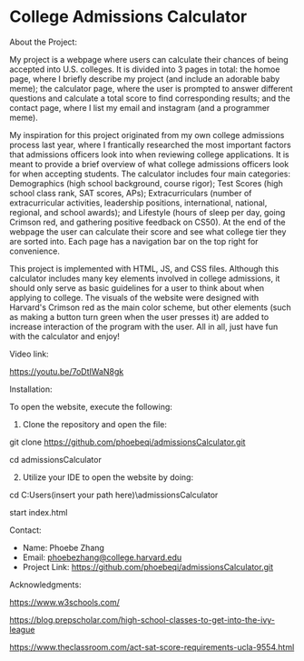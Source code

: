 # College Admissions Calculator

About the Project:

My project is a webpage where users can calculate their chances of being accepted into U.S. colleges. It is divided into 3 pages in total: the homoe page, where I briefly describe my project (and include an adorable baby meme); the calculator page, where the user is prompted to answer different questions and calculate a total score to find corresponding results; and the contact page, where I list my email and instagram (and a programmer meme).

My inspiration for this project originated from my own college admissions process last year, where I frantically researched the most important factors that admissions officers look into when reviewing college applications. It is meant to provide a brief overview of what college admissions officers look for when accepting students. The calculator includes four main categories: Demographics (high school background, course rigor); Test Scores (high school class rank, SAT scores, APs); Extracurriculars (number of extracurricular activities, leadership positions, international, national, regional, and school awards); and Lifestyle (hours of sleep per day, going Crimson red, and gathering positive feedback on CS50). At the end of the webpage the user can calculate their score and see what college tier they are sorted into. Each page has a navigation bar on the top right for convenience.

This project is implemented with HTML, JS, and CSS files. Although this calculator includes many key elements involved in college admissions, it should only serve as basic guidelines for a user to think about when applying to college. The visuals of the website were designed with Harvard's Crimson red as the main color scheme, but other elements (such as making a button turn green when the user presses it) are added to increase interaction of the program with the user. All in all, just have fun with the calculator and enjoy!


Video link: 

https://youtu.be/7oDtIWaN8gk

Installation:

To open the website, execute the following:

1. Clone the repository and open the file:

git clone https://github.com/phoebeqi/admissionsCalculator.git

cd admissionsCalculator

2. Utilize your IDE to open the website by doing:

cd C:Users\(insert your path here)\admissionsCalculator

start index.html


Contact:

- Name: Phoebe Zhang
- Email: phoebezhang@college.harvard.edu
- Project Link: https://github.com/phoebeqi/admissionsCalculator.git


Acknowledgments:

https://www.w3schools.com/

https://blog.prepscholar.com/high-school-classes-to-get-into-the-ivy-league

https://www.theclassroom.com/act-sat-score-requirements-ucla-9554.html